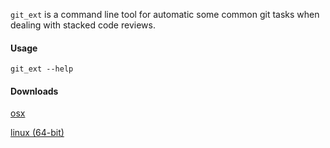 `git_ext` is a command line tool for automatic some common git tasks when
dealing with stacked code reviews.

#### Usage

`git_ext --help`

#### Downloads

[osx](https://storage.googleapis.com/git-ext-dist/osx/git_ext)

[linux (64-bit)](https://storage.googleapis.com/git-ext-dist/linux-x86_64/git_ext)
